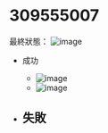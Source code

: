 # 309555007
最終狀態：
![image](https://travis-ci.com/hjom7356731/309555007.svg?branch=main)

- 成功 
  - ![image](https://user-images.githubusercontent.com/36062960/112418030-ae457b80-8d63-11eb-97fb-487fbe7f4cff.png)
  - ![image](https://user-images.githubusercontent.com/36062960/112417990-9c63d880-8d63-11eb-8582-23507c288349.png)

- 失敗
  - 
